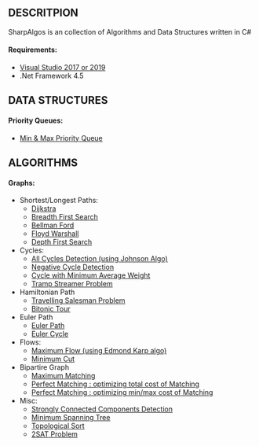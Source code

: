 
## DESCRITPION 

SharpAlgos is an collection of Algorithms and Data Structures written in C#
 
#### Requirements:
- [Visual Studio 2017 or 2019](https://visualstudio.microsoft.com/downloads/)
- .Net Framework 4.5

## DATA STRUCTURES

#### Priority Queues:
* [Min & Max Priority Queue](Prod/PriorityQueue.cs)

## ALGORITHMS

#### Graphs:
  * Shortest/Longest Paths:
    + [Dijkstra](Prod/GraphUtils.cs)
    + [Breadth First Search](Prod/GraphUtils.cs)
    + [Bellman Ford](Prod/GraphUtils.cs)
    + [Floyd Warshall](Prod/GraphUtils.cs)
    + [Depth First Search](Prod/GraphUtils.cs)
  * Cycles:
    + [All Cycles Detection (using Johnson Algo)](Prod/GraphUtils.cs)
    + [Negative Cycle Detection](Prod/GraphUtils.cs)
    + [Cycle with Minimum Average Weight](Prod/GraphUtils.cs)
    + [Tramp Streamer Problem](Prod/GraphUtils.cs)
  * Hamiltonian Path
    + [Travelling Salesman Problem](Prod/GraphUtils.cs)
    + [Bitonic Tour](Prod/GraphUtils.cs)
  * Euler Path
    + [Euler Path](Prod/GraphUtils.cs)
    + [Euler Cycle](Prod/GraphUtils.cs)
  * Flows:
    + [Maximum Flow (using Edmond Karp algo)](Prod/GraphUtils.cs)
    + [Minimum Cut](Prod/GraphUtils.cs)
  * Bipartire Graph
    + [Maximum Matching](Prod/GraphUtils.cs)
    + [Perfect Matching : optimizing total cost of Matching](Prod/GraphUtils.cs)
    + [Perfect Matching : optimizing min/max cost of Matching](Prod/GraphUtils.cs)
  * Misc:
    + [Strongly Connected Components Detection](Prod/GraphUtils.cs)
    + [Minimum Spanning Tree](Prod/GraphUtils.cs)
    + [Topological Sort](Prod/GraphUtils.cs)
    + [2SAT Problem](Prod/GraphUtils.cs)
  
    

